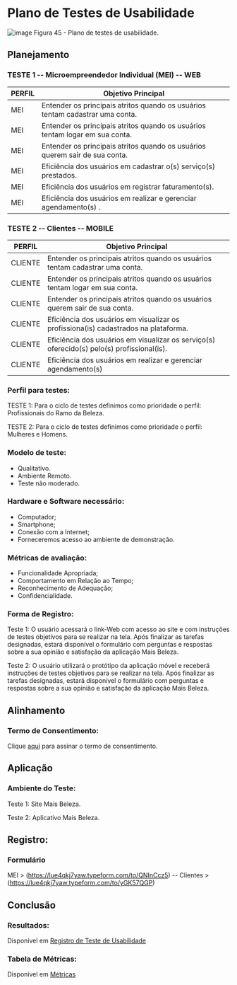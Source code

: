 # Plano de Testes de Usabilidade

 ![image](https://github.com/ICEI-PUC-Minas-PMV-ADS/pmv-ads-2023-2-e4-proj-dad-t3-maisbeleza/assets/100734910/969fdb15-82ff-4c93-8573-d2cf4a4c7958)
Figura 45 - Plano de testes de usabilidade.

## Planejamento

### TESTE 1 -- Microempreendedor Individual (MEI) --  WEB 

|PERFIL | Objetivo Principal | 
|------|-----------------------------------------|
|MEI| Entender os principais atritos quando os usuários tentam cadastrar uma conta. |
|MEI| Entender os principais atritos quando os usuários tentam logar em sua conta. |
|MEI| Entender os principais atritos quando os usuários querem sair de sua conta. |
|MEI| Eficiência dos usuários em cadastrar o(s) serviço(s) prestados. |   
|MEI| Eficiência dos usuários  em registrar faturamento(s). |
|MEI| Eficiência dos usuários em realizar e gerenciar agendamento(s) .  |


### TESTE 2 -- Clientes --  MOBILE

|PERFIL | Objetivo Principal | 
|------|-----------------------------------------|
|CLIENTE| Entender os principais atritos quando os usuários tentam cadastrar uma conta. |
|CLIENTE| Entender os principais atritos quando os usuários tentam logar em sua conta. |
|CLIENTE| Entender os principais atritos quando os usuários querem sair de sua conta. |
|CLIENTE| Eficiência dos usuários em visualizar os profissiona(is) cadastrados na plataforma. |  
|CLIENTE| Eficiência dos usuários em visualizar os serviço(s) oferecido(s) pelo(s) profissional(is). |  
|CLIENTE| Eficiência dos usuários em realizar e gerenciar agendamento(s)  |




### Perfil para testes:

TESTE 1:
Para o ciclo de testes definimos como prioridade o perfil:  Profissionais do Ramo da Beleza.

TESTE 2:
Para o ciclo de testes definimos como prioridade o perfil:  Mulheres e Homens.


### Modelo de teste:

* Qualitativo.  <br>
* Ambiente Remoto. <br>
* Teste não moderado. <br>

### Hardware e Software necessário:

* Computador;
* Smartphone;
* Conexão com a Internet;
* Forneceremos acesso ao ambiente de demonstração.

### Métricas de avaliação:

* Funcionalidade Apropriada;
* Comportamento em Relação ao Tempo;
* Reconhecimento de Adequação;
* Confidencialidade.

### Forma de Registro:


Teste 1: O usuário acessará o link-Web com acesso ao site e com instruções de testes objetivos para se realizar na tela.  Após finalizar as tarefas designadas, estará disponível o formulário com perguntas e respostas sobre a sua opinião e satisfação da aplicação Mais Beleza.

Teste 2: O usuário utilizará o protótipo da aplicação móvel e receberá instruções de testes objetivos para se realizar na tela. Após finalizar as tarefas designadas, estará disponível o formulário com perguntas e respostas sobre a sua opinião e satisfação da aplicação Mais Beleza.


## Alinhamento

### Termo de Consentimento:

Clique <a href="https://sgapucminasbr-my.sharepoint.com/:w:/r/personal/1382262_sga_pucminas_br/_layouts/15/Doc.aspx?sourcedoc=%7B912e2ac7-6138-4e39-ad9d-78b38355d53f%7D&action=editnew&wdPreviousSession=219e266e-9e72-46bf-9ce2-d39ac91a75e1&wdNewAndOpenCt=1697826918468&wdo=4&wdOrigin=wacFileNew&wdTpl=blank&wdLcid=1046&wdPreviousCorrelation=4298345b-3525-4139-8f3e-1bee1c85233f">aqui</a> para assinar o termo de consentimento.


## Aplicação

### Ambiente do Teste:

Teste 1: Site Mais Beleza.

Teste 2: Aplicativo Mais Beleza. 

## Registro:

### Formulário

MEI  > (https://lue4qkj7yaw.typeform.com/to/QNInCcz5) -- Clientes > (https://lue4qkj7yaw.typeform.com/to/yGK57QGP)




## Conclusão

### Resultados:

Disponível em <a href="https://github.com/ICEI-PUC-Minas-PMV-ADS/pmv-ads-2023-2-e4-proj-dad-t3-maisbeleza/blob/main/docs/11-Registro%20de%20Testes%20de%20Usabilidade.md"> Registro de Teste de Usabilidade</a>

### Tabela de Métricas: 

Disponível em <a href="https://github.com/ICEI-PUC-Minas-PMV-ADS/pmv-ads-2023-2-e4-proj-dad-t3-maisbeleza/blob/main/docs/05-Arquitetura%20da%20Solu%C3%A7%C3%A3o.md"> Métricas</a>

